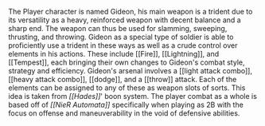 The Player character is named Gideon, his main weapon is a trident due to its versatility as a heavy, reinforced weapon with decent balance and a sharp end. 
The weapon can thus be used for slamming, sweeping, thrusting, and throwing. Gideon as a special type of soldier is able to proficiently use a trident in these ways as well as a crude control over elements in his actions.
These include [[Fire]], [[Lightning]], and [[Tempest]], each bringing their own changes to Gideon's combat style, strategy and efficiency. 
Gideon's arsenal involves a [[light attack combo]], [[heavy attack combo]], [[dodge]], and a [[throw]] attack. Each of the elements can be assigned to any of these as weapon slots of sorts. This idea is taken from *[[Hades]]*' boon system.
The player combat as a whole is based off of *[[NieR Automata]]* specifically when playing as 2B with the focus on offense and maneuverability in the void of defensive abilities.